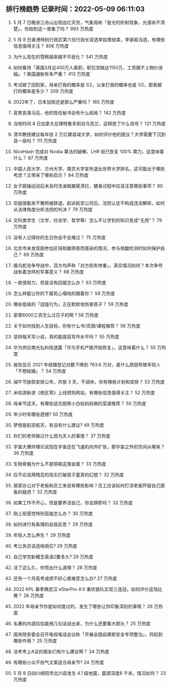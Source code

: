 
## 排行榜趋势 记录时间：2022-05-09 06:11:03
  
  1. 5 月 7 日晚浙江舟山出现血红天空，气象局称「是光的折射现象，光源尚不清楚」，你拍到这一景象了吗？ 993 万热度
    
  2. 5 月 8 日香港特别行政区第六任行政长官选举投票结束，李家超当选，有哪些信息值得关注？ 806 万热度
    
  3. 为什么现在的雪糕越来越不平民化？ 541 万热度
    
  4. 如何看待「美国3月近450万人离职，职位空缺达1150万，工资跟不上物价涨幅」？美国通胀有多严重？ 413 万热度
    
  5. 考试砸了回到家，母亲打我的概率是 1/2，父亲打我的概率也是 1/2，那我被打的概率是多少？ 209 万热度
    
  6. 2022年了，日本加班还是那么严重吗？ 165 万热度
    
  7. 高育良落马后，他的现任秘书会有什么结局？ 142 万热度
    
  8. 当地时间 8 日加拿大总理特鲁多到访乌克兰，这释放了什么信号？ 121 万热度
    
  9. 清华教授建议每年投 2 万亿建县域大学，如何评价他的提议？大学需要下沉到县一级吗？ 111 万热度
    
  10. NiceHash 完成对 Nvidia 算法的破解，LHR 锁已恢复 100% 算力，这意味着什么？ 87 万热度
    
  11. 中国人民大学、兰州大学、南京大学宣布退出世界大学排名，这可能出于哪些考虑？又带来了哪些启示？ 84 万热度
    
  12. 女子跳操运动后未及时洗澡致腋窝溃烂，健身过程中应该注意哪些事项？ 80 万热度
    
  13. 空姐值勤发不雅照被辞退，起诉航空公司后，法院认定不构成违法解除，如何从法律角度分析法院的判决？ 79 万热度
    
  14. 文科类学生（文学、社会学、哲学等）怎么不让学到的知识变成“无用”？ 79 万热度
    
  15. 没有人记得你的生日你会不会难过？ 75 万热度
    
  16. 北京市未发现因参加区域核酸筛查而感染的情况，参与核酸检测时如何保护自己？ 69 万热度
    
  17. 俄乌蛇岛争夺战中，双方均声称「对方损失惨重」，真实情况如何？本次争夺战有着怎样的军事意义？ 68 万热度
    
  18. 一直很努力，但是没有回报怎么办？ 63 万热度
    
  19. 怎么样能让你的下属死心塌地的跟着你？ 59 万热度
    
  20. 哪些低级的「逗娃行为」正在默默地伤害孩子？ 59 万热度
    
  21. 家里6000工资怎么过日子的啊 ? 58 万热度
    
  22. 关于如何找到人生目标，你有什么书/资源/课程推荐？ 56 万热度
    
  23. 坚持每天写小说，真的能提高写作水平吗？ 55 万热度
    
  24. 华为供应商光弘科技透露「华为手机产能开始恢复」，这意味着什么？ 55 万热度
    
  25. 报告显示 2021 年结婚登记对数下降到 763.6 万对，是什么原因导致年轻人「不想结婚」？ 54 万热度
    
  26. 端午节放假安排公布，共放 3 天，不调休，你有哪些计划和安排？ 53 万热度
    
  27. 米哈游新游《绝区零》上线预热网站，有哪些信息值得关注？ 52 万热度
    
  28. 母亲节这天，有哪些适合厨房小白给妈妈做的菜谱推荐？ 50 万热度
    
  29. 年少时有哪些遗憾? 50 万热度
    
  30. 梦想是航空航天，有没有什么建议? 49 万热度
    
  31. 你们的老师做过什么惊为天人的事情？ 37 万热度
    
  32. 宇宙大爆炸理论说现在宇宙还在飞速的向外扩张，那宇宙之外的空间从哪来？ 36 万热度
    
  33. 生物骨骼为什么不是铜铁这类金属？ 33 万热度
    
  34. 应不应该用残忍的现实打破孩子童真的幻想？ 32 万热度
    
  35. 居家办公对于老板和员工来说有哪些影响？员工应该如何打消老板怀疑自己摸鱼的疑虑？ 32 万热度
    
  36. 如果工作不开心，但是要养活自己，你会辞职吗？ 32 万热度
    
  37. 刚上班感觉特别孤独怎么办？ 30 万热度
    
  38. 如何进行有条理的自我反思？ 29 万热度
    
  39. 年轻人怎么养生？ 29 万热度
    
  40. 考公务员该选啥岗位? 29 万热度
    
  41. 自己学完新概念英语2要多久? 29 万热度
    
  42. 活了这么久，你悟出什么道理？ 28 万热度
    
  43. 还有一个月高考成绩不好心里难受怎么办? 27 万热度
    
  44. 2022 KPL 春季赛武汉 eStarPro 4:0 重庆狼队实现三连冠，如何评价这场比赛？ 26 万热度
    
  45. 2022 年母亲节你是如何度过的，发生了哪些让你印象深刻的事情？ 26 万热度
    
  46. 名著的内涵往往能用几句话说出来，为什么还要看大部头？ 25 万热度
    
  47. 国务院安委会召开电视电话会议称「开展全国自建房安全专项整治」，将起到哪些作用？ 25 万热度
    
  48. 法考考上A证的朋友们有什么建议啊？ 24 万热度
    
  49. 有哪些小众不俗气文案适合母亲节? 24 万热度
    
  50. 5 月 8 日四川绵阳市北川县发生 4.1 级地震，震源深度8 千米，情况如何？ 23 万热度
    